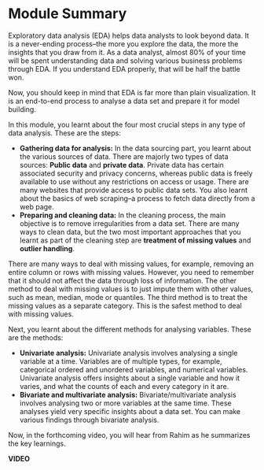 ﻿# Module Summary

Exploratory data analysis (EDA) helps data analysts to look beyond data. It is a never-ending process–the more you explore the data, the more the insights that you draw from it. As a data analyst, almost 80% of your time will be spent understanding data and solving various business problems through EDA. If you understand EDA properly, that will be half the battle won.

Now, you should keep in mind that EDA is far more than plain visualization. It is an end-to-end process to analyse a data set and prepare it for model building.

In this module, you learnt about the four most crucial steps in any type of data analysis. These are the steps:

- **Gathering data for analysis:**  In the data sourcing part, you learnt about the various sources of data. There are majorly two types of data sources: **Public data** and  **private data**.  Private data has certain associated security and privacy concerns, whereas public data is freely available to use  without any restrictions on access or usage. There are many websites that provide access to public data sets. You also learnt about the basics of web scraping–a process to fetch data directly from a web page.
- **Preparing and cleaning data:**  In the cleaning process, the main objective is to remove irregularities from a data set. There are many ways to clean data, but the two most important approaches that you learnt as part of the cleaning step are **treatment of missing values** and  **outlier handling**.

There are many ways to deal with missing values, for example, removing an entire column or rows with missing values. However, you need to remember that it should not affect the data through loss of information. The other method to deal with missing values is to just impute them with other values, such as mean, median, mode or quantiles. The third method is to treat the missing values as a separate category. This is the safest method to deal with missing values.

Next, you learnt about the different methods for analysing variables. These are the methods:

- **Univariate analysis:**  Univariate analysis involves analysing a single variable at a time. Variables are of multiple types, for example, categorical ordered and unordered variables, and numerical variables. Univariate analysis offers insights about a single variable and how it varies, and what the counts of each and every category in it are.
- **Bivariate and multivariate analysis:**  Bivariate/multivariate analysis involves analysing two or more variables at the same time. These analyses yield very specific insights about a data set. You can make various findings through bivariate analysis.

Now, in the forthcoming video, you will hear from Rahim as he summarizes the key learnings.

**VIDEO**    
